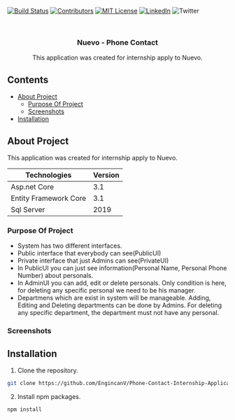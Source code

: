 <!-- PROJECT SHIELDS -->
[![Build Status][build-shield]]()
[![Contributors][contributors-shield]]()
[![MIT License][license-shield]][license-url]
[![LinkedIn][linkedin-shield]][linkedin-url]
![Twitter][twitter-shield]

<br />
<p align="center">
  <h3 align="center">Nuevo - Phone Contact</h3>
  <p align="center">
    This application was created for internship apply to Nuevo.
  </p>
</p>

<!-- Contents -->
## Contents

* [About Project](#about-project)
  * [Purpose Of Project](#purpose-of-project)
  * [Screenshots](#screenshots)
* [Installation](#installation)

## About Project
This application was created for internship apply to Nuevo.

| Technologies | Version
| --- | ---
| Asp.net Core | 3.1
| Entity Framework Core | 3.1
| Sql Server | 2019

### Purpose Of Project
* System has two different interfaces.
* Public interface that everybody can see(PublicUI)
* Private interface that just Admins can see(PrivateUI)
* In PublicUI you can just see information(Personal Name, Personal Phone Number) about personals.
* In AdminUI you can add, edit or delete personals. Only condition is here, for deleting any specific personal we need to be his manager.
* Departmens which are exist in system will be manageable. Adding, Editing and Deleting departments can be done by Admins. For deleting any specific department, the department must not have any personal.

### Screenshots

## Installation
1. Clone the repository.
```sh
git clone https://github.com/EngincanV/Phone-Contact-Internship-Application.git
```
2. Install npm packages.
```sh
npm install
```

<!-- MARKDOWN LINKS & IMAGES -->
[build-shield]: https://img.shields.io/badge/build-passing-brightgreen.svg?style=flat-square
[contributors-shield]: https://img.shields.io/badge/contributors-1-orange.svg?style=flat-square
[license-shield]: https://img.shields.io/badge/license-MIT-blue.svg?style=flat-square
[license-url]: https://choosealicense.com/licenses/mit
[linkedin-shield]: https://img.shields.io/badge/-LinkedIn-black.svg?style=flat-square&logo=linkedin&colorB=555
[linkedin-url]: https://www.linkedin.com/in/engincan-veske-b4a75b145/
[twitter-shield]: https://img.shields.io/twitter/follow/EngincanVeske?label=Twitter&style=social
